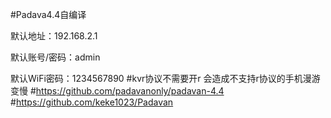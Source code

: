 #Padava4.4自编译

 
默认地址：192.168.2.1
 
默认账号/密码：admin
 
默认WiFi密码：1234567890
#kvr协议不需要开r 会造成不支持r协议的手机漫游变慢
#https://github.com/padavanonly/padavan-4.4
#https://github.com/keke1023/Padavan
